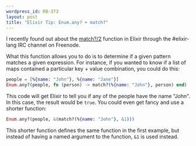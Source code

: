```yaml
--- 
wordpress_id: RB-373
layout: post
title: "Elixir Tip: Enum.any? + match?"
---
```


I recently found out about the [match?/2](http://elixir-lang.org/docs/stable/elixir/Kernel.html#match?/2) function in Elixir through the #elixir-lang IRC channel on Freenode.

What this function allows you to do is to determine if a given pattern matches a given expression. For instance, if you wanted to know if a list of maps contained a particular key + value combination, you could do this:

```elixir
people = [%{name: "John"}, %{name: "Jane"}]
Enum.any?(people, fn (person) -> match?(%{name: "John"}, person) end)
```

This code will get Elixir to tell you if any of the people have the name "John". In this case, the result would be `true`. You could even get fancy and use a shorter function:

```elixir
Enum.any?(people, &(match?(%{name: "John"}, &1)))
```

This shorter function defines the same function in the first example, but instead of having a named argument to the function, `&1` is used instead.
